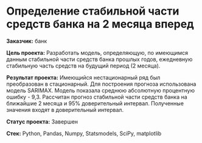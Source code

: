 # Определение стабильной части средств банка на 2 месяца вперед 

**Заказчик:** банк

**Цель проекта:** Разработать модель, определяющую, по имеющимся данным стабильной части средств банка прошлых годов, ежедневную стабильную часть средств на будущий период (2 месяца).

**Результат проекта:** Имеющийся нестационарный ряд был преобразован в стационарный. Для построения прогноза использована модель SARIMAX. Модель показала среднюю абсолютную процентную ошибку - 9,3. Рассчитан прогноз стабильной части средств банка на ближайшие 2 месяца и 95% доверительный интервал. Полученные значения входят в доверительный интервал.

**Статус проекта:** Завершен

**Стек:** Python, Pandas, Numpy, Statsmodels, SciPy, matplotlib
